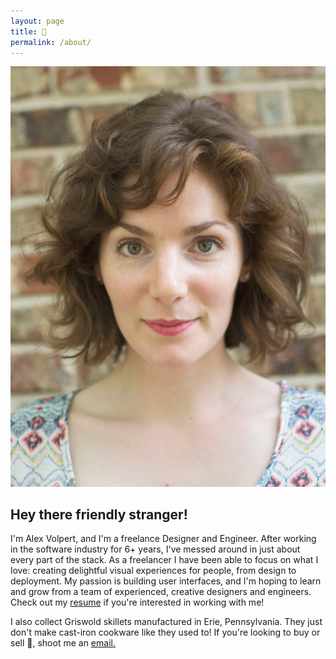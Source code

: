 ```yaml
---
layout: page
title: 🦇
permalink: /about/
---
```



<div class="row">
	<div class="p-4 col-md-4">
		<img src="/assets/img/me_photo.jpg">
	</div>
</div>

## Hey there friendly stranger!

I'm Alex Volpert, and I'm a freelance Designer and Engineer. After working in the software industry for 6+ years, I've messed around in just about every part of the stack. As a freelancer I have been able to focus on what I love: creating delightful visual experiences for people, from design to deployment. My passion is building user interfaces, and I'm hoping to learn and grow from a team of experienced, creative designers and engineers. Check out my [resume](/assets/img/alexandra_volpert_resume.pdf "my resume") if you're interested in working with me!

I also collect Griswold skillets manufactured in Erie, Pennsylvania. They just don't make cast-iron cookware like they used to! If you're looking to buy or sell 🍳, shoot me an <a href="mailto:afvolpert@gmail.com">email.</a>
